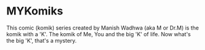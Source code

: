 # MYKomiks

This comic (komik) series created by Manish Wadhwa (aka M or Dr.M) is the komik with a 'K'. The komik of Me, You and the big 'K' of life. Now what's the big 'K', that's a mystery.
